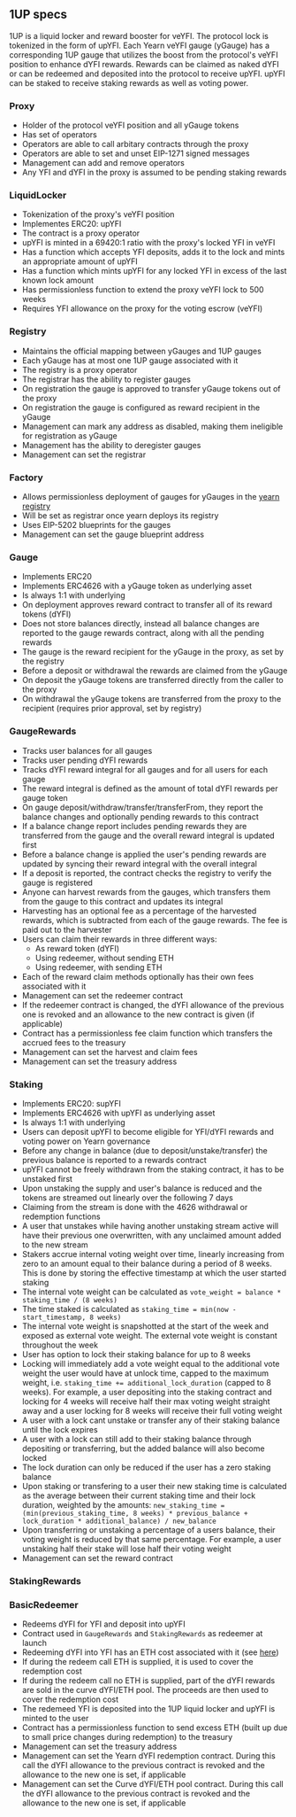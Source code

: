 ## 1UP specs

1UP is a liquid locker and reward booster for veYFI. The protocol lock is tokenized in the form of upYFI. Each Yearn veYFI gauge (yGauge) has a corresponding 1UP gauge that utilizes the boost from the protocol's veYFI position to enhance dYFI rewards. Rewards can be claimed as naked dYFI or can be redeemed and deposited into the protocol to receive upYFI. upYFI can be staked to receive staking rewards as well as voting power.

### Proxy
- Holder of the protocol veYFI position and all yGauge tokens
- Has set of operators
- Operators are able to call arbitary contracts through the proxy
- Operators are able to set and unset EIP-1271 signed messages
- Management can add and remove operators
- Any YFI and dYFI in the proxy is assumed to be pending staking rewards

### LiquidLocker
- Tokenization of the proxy's veYFI position
- Implementes ERC20: upYFI
- The contract is a proxy operator
- upYFI is minted in a 69420:1 ratio with the proxy's locked YFI in veYFI
- Has a function which accepts YFI deposits, adds it to the lock and mints an appropriate amount of upYFI
- Has a function which mints upYFI for any locked YFI in excess of the last known lock amount
- Has permissionless function to extend the proxy veYFI lock to 500 weeks
- Requires YFI allowance on the proxy for the voting escrow (veYFI)

### Registry
- Maintains the official mapping between yGauges and 1UP gauges
- Each yGauge has at most one 1UP gauge associated with it
- The registry is a proxy operator
- The registrar has the ability to register gauges
- On registration the gauge is approved to transfer yGauge tokens out of the proxy
- On registration the gauge is configured as reward recipient in the yGauge
- Management can mark any address as disabled, making them ineligible for registration as yGauge
- Management has the ability to deregister gauges
- Management can set the registrar

### Factory
- Allows permissionless deployment of gauges for yGauges in the [yearn registry](https://github.com/yearn/veYFI/blob/governance/contracts/governance/GaugeRegistry.vy)
- Will be set as registrar once yearn deploys its registry
- Uses EIP-5202 blueprints for the gauges
- Management can set the gauge blueprint address

### Gauge
- Implements ERC20
- Implements ERC4626 with a yGauge token as underlying asset
- Is always 1:1 with underlying
- On deployment approves reward contract to transfer all of its reward tokens (dYFI)
- Does not store balances directly, instead all balance changes are reported to the gauge rewards contract, along with all the pending rewards
- The gauge is the reward recipient for the yGauge in the proxy, as set by the registry
- Before a deposit or withdrawal the rewards are claimed from the yGauge
- On deposit the yGauge tokens are transferred directly from the caller to the proxy
- On withdrawal the yGauge tokens are transferred from the proxy to the recipient (requires prior approval, set by registry)

### GaugeRewards
- Tracks user balances for all gauges
- Tracks user pending dYFI rewards
- Tracks dYFI reward integral for all gauges and for all users for each gauge
- The reward integral is defined as the amount of total dYFI rewards per gauge token
- On gauge deposit/withdraw/transfer/transferFrom, they report the balance changes and optionally pending rewards to this contract
- If a balance change report includes pending rewards they are transferred from the gauge and the overall reward integral is updated first
- Before a balance change is applied the user's pending rewards are updated by syncing their reward integral with the overall integral
- If a deposit is reported, the contract checks the registry to verify the gauge is registered
- Anyone can harvest rewards from the gauges, which transfers them from the gauge to this contract and updates its integral
- Harvesting has an optional fee as a percentage of the harvested rewards, which is subtracted from each of the gauge rewards. The fee is paid out to the harvester
- Users can claim their rewards in three different ways:
    - As reward token (dYFI)
    - Using redeemer, without sending ETH
    - Using redeemer, with sending ETH
- Each of the reward claim methods optionally has their own fees associated with it
- Management can set the redeemer contract
- If the redeemer contract is changed, the dYFI allowance of the previous one is revoked and an allowance to the new contract is given (if applicable)
- Contract has a permissionless fee claim function which transfers the accrued fees to the treasury
- Management can set the harvest and claim fees
- Management can set the treasury address

### Staking
- Implements ERC20: supYFI
- Implements ERC4626 with upYFI as underlying asset
- Is always 1:1 with underlying
- Users can deposit upYFI to become eligible for YFI/dYFI rewards and voting power on Yearn governance
- Before any change in balance (due to deposit/unstake/transfer) the previous balance is reported to a rewards contract
- upYFI cannot be freely withdrawn from the staking contract, it has to be unstaked first
- Upon unstaking the supply and user's balance is reduced and the tokens are streamed out linearly over the following 7 days
- Claiming from the stream is done with the 4626 withdrawal or redemption functions
- A user that unstakes while having another unstaking stream active will have their previous one overwritten, with any unclaimed amount added to the new stream
- Stakers accrue internal voting weight over time, linearly increasing from zero to an amount equal to their balance during a period of 8 weeks. This is done by storing the effective timestamp at which the user started staking
- The internal vote weight can be calculated as `vote_weight = balance * staking_time / (8 weeks)`
- The time staked is calculated as `staking_time = min(now - start_timestamp, 8 weeks)`
- The internal vote weight is snapshotted at the start of the week and exposed as external vote weight. The external vote weight is constant throughout the week
- User has option to lock their staking balance for up to 8 weeks
- Locking will immediately add a vote weight equal to the additional vote weight the user would have at unlock time, capped to the maximum weight, i.e. `staking_time += additional_lock_duration` (capped to 8 weeks). For example, a user depositing into the staking contract and locking for 4 weeks will receive half their max voting weight straight away and a user locking for 8 weeks will receive their full voting weight
- A user with a lock cant unstake or transfer any of their staking balance until the lock expires
- A user with a lock can still add to their staking balance through depositing or transferring, but the added balance will also become locked
- The lock duration can only be reduced if the user has a zero staking balance
- Upon staking or transfering to a user their new staking time is calculated as the average between their current staking time and their lock duration, weighted by the amounts: `new_staking_time = (min(previous_staking_time, 8 weeks) * previous_balance + lock_duration * additional_balance) / new_balance`
- Upon transferring or unstaking a percentage of a users balance, their voting weight is reduced by that same percentage. For example, a user unstaking half their stake will lose half their voting weight
- Management can set the reward contract

### StakingRewards

### BasicRedeemer
- Redeems dYFI for YFI and deposit into upYFI
- Contract used in `GaugeRewards` and `StakingRewards` as redeemer at launch
- Redeeming dYFI into YFI has an ETH cost associated with it (see [here](https://etherscan.io/address/0x7dc3a74f0684fc026f9163c6d5c3c99fda2cf60a))
- If during the redeem call ETH is supplied, it is used to cover the redemption cost
- If during the redeem call no ETH is supplied, part of the dYFI rewards are sold in the curve dYFI/ETH pool. The proceeds are then used to cover the redemption cost
- The redemeed YFI is deposited into the 1UP liquid locker and upYFI is minted to the user
- Contract has a permissionless function to send excess ETH (built up due to small price changes during redemption) to the treasury
- Management can set the treasury address
- Management can set the Yearn dYFI redemption contract. During this call the dYFI allowance to the previous contract is revoked and the allowance to the new one is set, if applicable
- Management can set the Curve dYFI/ETH pool contract. During this call the dYFI allowance to the previous contract is revoked and the allowance to the new one is set, if applicable
